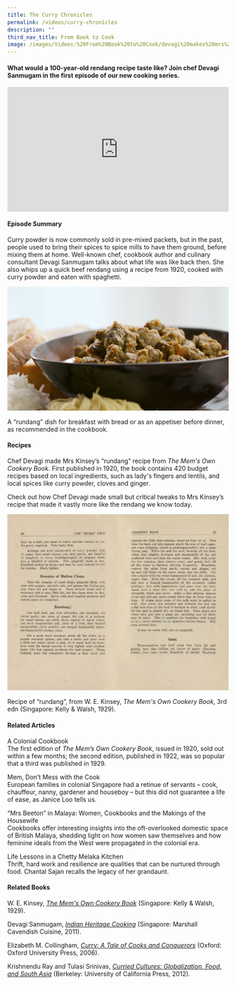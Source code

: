 ```yaml
---
title: The Curry Chronicles
permalink: /videos/curry-chronicles
description: ""
third_nav_title: From Book to Cook
image: /images/Videos:%20From%20Book%20to%20Cook/devagi%20makes%20mrs%20kinseys%20rendang%202.png
---
```

#### What would a 100-year-old rendang recipe taste like? Join chef Devagi Sanmugam in the first episode of our new cooking series.

<style>.embed-container {position: relative; padding-bottom: 56.25%; height: 0; overflow: hidden; max-width: 100%; } .embed-container iframe, .embed-container object, .embed-container embed { position: absolute; top: 0; left: 0; width: 100%; height: 100%; }</style><div class='embed-container'><iframe src="https://www.youtube.com/embed/2uItjxmte3E" frameborder='0' allowfullscreen></iframe></div>


#### **Episode Summary** ####
Curry powder is now commonly sold in pre-mixed packets, but in the past, people used to bring their spices to spice mills to have them ground, before mixing them at home. Well-known chef, cookbook author and culinary consultant Devagi Sanmugam talks about what life was like back then. She also whips up a quick beef rendang using a recipe from 1920, cooked with curry powder and eaten with spaghetti.

![](/images/Videos:%20From%20Book%20to%20Cook/rendang%20mems%20own%20cookery%20book.png)
<div style="background-color: white;">A “rundang” dish for breakfast with bread or as an appetiser before dinner, as recommended in the cookbook.</div>
  
#### **Recipes**
Chef Devagi made Mrs Kinsey’s “rundang” recipe from *The Mem's Own Cookery Book*. First published in 1920, the book contains 420 budget recipes based on local ingredients, such as lady's fingers and lentils, and local spices like curry powder, cloves and ginger.


Check out how 
<a style="text-decoration: none;" href="https://devagisanmugam.com/2022/01/devagis-beef-rendang/" target="_blank"> Chef Devagi</a> made small but critical tweaks to Mrs Kinsey’s recipe that made it vastly more like the rendang we know today.

![](/images/Videos:%20From%20Book%20to%20Cook/Rundang-Mems%20Own%20Cookery%20Book.png)
<div style="background-color: white;">Recipe of “rundang”, from W. E. Kinsey, <i>The Mem's Own Cookery Book</i>, 3rd edn (Singapore: Kelly & Walsh, 1929).</div>


#### **Related Articles**
<a style="text-decoration: none;" href="/vol-11/issue-4/jan-mar-2016/mems-cookery-book-william-edward-kinsey"> A Colonial Cookbook</a>
<br>The first edition of *The Mem’s Own Cookery Book*, issued in 1920, sold out within a few months; the second edition, published in 1922, was so popular that a third was published in 1929.

<a style="text-decoration: none;" href="/vol-12/issue-2/jul-sep-2016/dontmesswiththecook"> Mem, Don’t Mess with the Cook</a>
<br>European families in colonial Singapore had a retinue of servants – cook, chauffeur, nanny, gardener and houseboy – but this did not guarantee a life of ease, as Janice Loo tells us.

<a style="text-decoration: none;" href="/vol-9/issue-3/oct-dec-2013/beeton-women-cookbooks-housewives"> “Mrs Beeton” in Malaya: Women, Cookbooks and the Makings of the Housewife</a>
<br>Cookbooks offer interesting insights into the oft-overlooked domestic space of British Malaya, shedding light on how women saw themselves and how feminine ideals from the West were propagated in the colonial era.

<a style="text-decoration: none;" href="/vol-14/issue-4/jan-mar-2019/life-lson-chetty-m-k/"> Life Lessons in a Chetty Melaka Kitchen</a>
<br> Thrift, hard work and resilience are qualities that can be nurtured through food. Chantal Sajan recalls the legacy of her grandaunt.


#### **Related Books**
W. E. Kinsey, [*The Mem's Own Cookery Book*](https://eservice.nlb.gov.sg/item_holding.aspx?bid=5232525) (Singapore: Kelly & Walsh, 1929).

Devagi Sanmugam, *[Indian Heritage Cooking](https://eservice.nlb.gov.sg/item_holding.aspx?bid=13992386)* (Singapore: Marshall Cavendish Cuisine, 2011).

Elizabeth M. Collingham, *[Curry: A Tale of Cooks and Conquerors](https://eservice.nlb.gov.sg/item_holding.aspx?bid=12728802)* (Oxford: Oxford University Press, 2006).

Krishnendu Ray and Tulasi Srinivas, *[Curried Cultures: Globalization, Food, and South Asia](https://eservice.nlb.gov.sg/item_holding.aspx?bid=200125930)*
(Berkeley: University of California Press, 2012).


